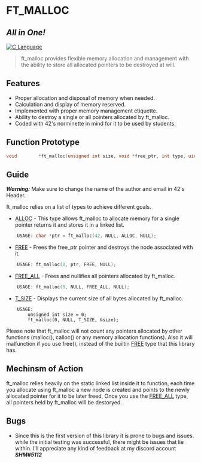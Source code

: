 # FT_MALLOC
## _All in One!_
[![C Language](https://img.shields.io/badge/C-00599C?style=for-the-badge&logo=c&logoColor=white)]()

> ft_malloc provides flexible memory allocation and management
> with the ability to store all allocated pointers to be destroyed at will.

## Features

- Proper allocation and disposal of memory when needed.
- Calculation and display of memory reserved.
- Implemented with proper memory management etiquette.
- Ability to destroy a single or all pointers allocated by ft_malloc.
- Coded with 42's norminette in mind for it to be used by students.


## Function Prototype
```c
void		*ft_malloc(unsigned int size, void *free_ptr, int type, uint32_t *t_size);
```

## Guide
***Warning:***
    Make sure to change the name of the author and email in 42's Header.

ft_malloc relies on a list of types to achieve different goals.

- [ALLOC] - This type allows ft_malloc to allocate memory for a single pointer returns it
and stores it in a linked list.
```c
    USAGE: char *ptr = ft_malloc(42, NULL, ALLOC, NULL);
```
- [FREE] - Frees the free_ptr pointer and destroys the node associated with it.
```c
    USAGE: ft_malloc(0, ptr, FREE, NULL);
```
- [FREE_ALL] - Frees and nullifies all pointers allocated by ft_malloc.
```c
    USAGE: ft_malloc(0, NULL, FREE_ALL, NULL);
```
- [T_SIZE] - Displays the current size of all bytes allocated by ft_malloc.
```
    USAGE: 
        unsigned int size = 0;
        ft_malloc(0, NULL, T_SIZE, &size);
```

Please note that ft_malloc will not count any pointers allocated by other functions (malloc(), calloc() or any memory allocation functions).
Also it will malfunction if you use free(), instead of the builtin [FREE] type that this library has.

## Mechinsm of Action

ft_malloc relies heavily on the static linked list inside it to function, each time you allocate using ft_malloc a new node is created and points
to the newly allocated pointer for it to be later freed, Once you use the [FREE_ALL] type, all pointers held by ft_malloc will be destoryed.

## Bugs
* Since this is the first version of this library it is prone to bugs and issues.
while the initial testing was successful, there might be issues that lie within.
I'll appreciate any kind of feedback at my discord account ***SHM#5112***


[//]: # (Comments)

   [T_SIZE]: <https://en.wikipedia.org/wiki/C_dynamic_memory_allocation#Differences_between_malloc()_and_calloc()>
   [FREE_ALL]: <https://en.wikipedia.org/wiki/C_dynamic_memory_allocation#Differences_between_malloc()_and_calloc()>
   [ALLOC]: <https://en.wikipedia.org/wiki/C_dynamic_memory_allocation>
   [FREE]: <https://en.wikipedia.org/wiki/C_dynamic_memory_allocation#Differences_between_malloc()_and_calloc()>
